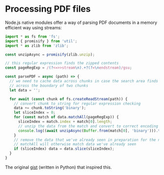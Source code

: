 # Processing PDF files

Node.js native modules offer a way of parsing PDF documents in a memory
efficient way using streams:

```javascript
import * as fs from 'fs';
import { promisify } from 'util';
import * as zlib from 'zlib';

const unzipAsync = promisify(zlib.unzip);

// this regular expression finds the zipped contents
const pageRegExp = /(?<=>>stream\n).+?(?=\nendstream)/gsu;

const parsePDF = async (path) => {
  // we need to cache data across chunks in case the search area finds itself
  // across the boundary of two chunks
  let data = '';

  for await (const chunk of fs.createReadStream(path)) {
    // convert chunk to string for regular expression checking
    data += chunk.toString('binary');
    let sliceIndex = 0;
    for (const match of data.matchAll(pageRegExp)) {
      sliceIndex = match.index + match[0].length;
      // unzip the data from the match and convert to correct encoding
      console.log((await unzipAsync(Buffer.from(match[0], 'binary'))).toString('utf8'));
    }
    // remove the data that we've already seen in preparation for the next chunk
    // matchAll will otherwise match data we've already seen
    if (sliceIndex) data = data.slice(sliceIndex);
  }
}
```

The original
[gist](https://gist.github.com/averagesecurityguy/ba8d9ed3c59c1deffbd1390dafa5a3c2)
(written in Python) that inspired this.

